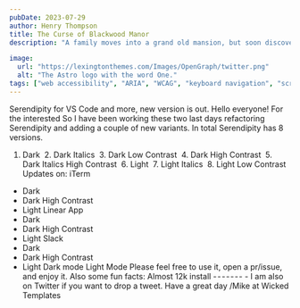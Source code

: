 ```yaml
---
pubDate: 2023-07-29
author: Henry Thompson
title: The Curse of Blackwood Manor
description: "A family moves into a grand old mansion, but soon discovers that the house is cursed and they must unravel its dark secrets before it's too late."

image:
  url: "https://lexingtonthemes.com/Images/OpenGraph/twitter.png"
  alt: "The Astro logo with the word One."
tags: ["web accessibility", "ARIA", "WCAG", "keyboard navigation", "screen readers", "alt text"]
---
```

Serendipity for VS Code and more, new version is out.
Hello everyone!
For the interested
So I have been working these two last days refactoring Serendipity and adding a couple of new variants.
In total Serendipity has 8 versions.
1. Dark
 2. Dark Italics
 3. Dark Low Contrast
 4. Dark High Contrast
 5. Dark Italics High Contrast
 6. Light
 7. Light Italics
 8. Light Low Contrast
Updates on:
iTerm
- Dark
- Dark High Contrast
- Light
Linear App
- Dark
- Dark High Contrast
- Light
Slack
- Dark
- Dark High Contrast
- Light
Dark mode
Light Mode
Please feel free to use it, open a pr/issue, and enjoy it.
Also some fun facts:
Almost 12k install
- - - - - - - -
I am also on Twitter if you want to drop a tweet.
Have a great day
/Mike at Wicked Templates